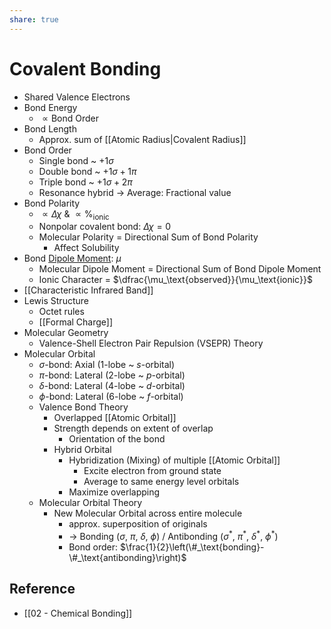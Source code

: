 ```yaml
---
share: true
---
```


# Covalent Bonding

- Shared Valence Electrons
- Bond Energy
	- $\propto \text{Bond Order}$
- Bond Length
	- Approx. sum of [[Atomic Radius|Covalent Radius]]
- Bond Order
	- Single bond ~ $+1\sigma$
	- Double bond ~ $+1\sigma+1\pi$
	- Triple bond ~ $+1\sigma+2\pi$
	- Resonance hybrid → Average: Fractional value
- Bond Polarity
	- $\propto \Delta\chi$ & $\propto\%_\text{ionic}$
	- Nonpolar covalent bond: $\Delta\chi=0$
	- Molecular Polarity = Directional Sum of Bond Polarity
		- Affect Solubility
- Bond [Dipole Moment](https://en.wikipedia.org/wiki/Electric_dipole_moment): $\mu$
	- Molecular Dipole Moment = Directional Sum of Bond Dipole Moment
	- Ionic Character = $\dfrac{\mu_\text{observed}}{\mu_\text{ionic}}$
- [[Characteristic Infrared Band]]
- Lewis Structure
	- Octet rules
	- [[Formal Charge]]
- Molecular Geometry
	- Valence-Shell Electron Pair Repulsion (VSEPR) Theory
- Molecular Orbital
	- $\sigma$-bond: Axial (1-lobe ~ $s$-orbital)
	- $\pi$-bond: Lateral (2-lobe ~ $p$-orbital)
	- $\delta$-bond: Lateral (4-lobe ~ $d$-orbital)
	- $\phi$-bond: Lateral (6-lobe ~ $f$-orbital)
	- Valence Bond Theory
		- Overlapped [[Atomic Orbital]]
		- Strength depends on extent of overlap
			- Orientation of the bond
		- Hybrid Orbital
			- Hybridization (Mixing) of multiple [[Atomic Orbital]]
				- Excite electron from ground state
				- Average to same energy level orbitals
			- Maximize overlapping
	- Molecular Orbital Theory
		- New Molecular Orbital across entire molecule
			- approx. superposition of originals
			- → Bonding ($\sigma$, $\pi$, $\delta$, $\phi$) / Antibonding ($\sigma^\ast$, $\pi^\ast$, $\delta^\ast$, $\phi^\ast$)
			- Bond order: $\frac{1}{2}\left(\#_\text{bonding}-\#_\text{antibonding}\right)$

## Reference

- [[02 - Chemical Bonding]]
